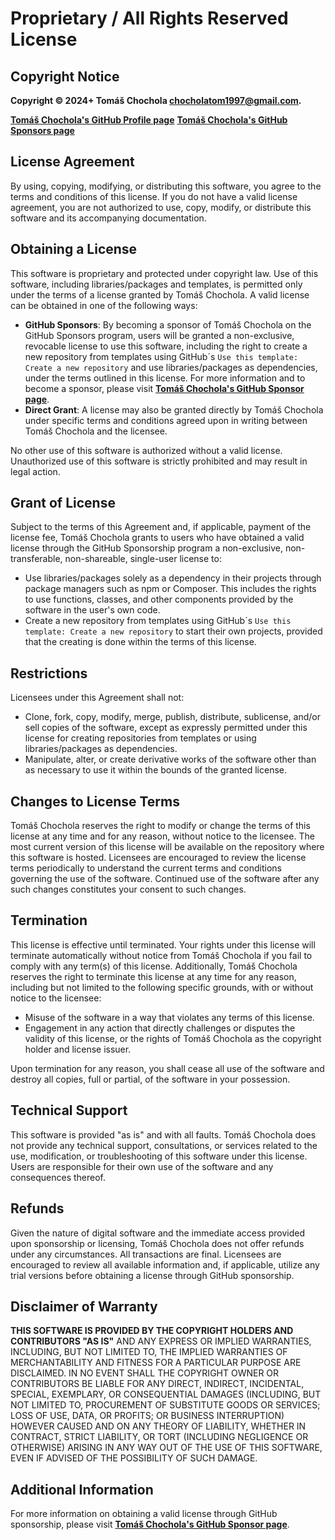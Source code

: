 # Proprietary / All Rights Reserved License

## Copyright Notice

**Copyright © 2024+ Tomáš Chochola <chocholatom1997@gmail.com>.**

[**Tomáš Chochola's GitHub Profile page**](https://github.com/tomchochola)
[**Tomáš Chochola's GitHub Sponsors page**](https://github.com/sponsors/tomchochola)

## License Agreement

By using, copying, modifying, or distributing this software, you agree to the terms and conditions of this license. If you do not have a valid license agreement, you are not authorized to use, copy, modify, or distribute this software and its accompanying documentation.

## Obtaining a License

This software is proprietary and protected under copyright law. Use of this software, including libraries/packages and templates, is permitted only under the terms of a license granted by Tomáš Chochola. A valid license can be obtained in one of the following ways:

- **GitHub Sponsors**: By becoming a sponsor of Tomáš Chochola on the GitHub Sponsors program, users will be granted a non-exclusive, revocable license to use this software, including the right to create a new repository from templates using GitHub´s `Use this template: Create a new repository` and use libraries/packages as dependencies, under the terms outlined in this license. For more information and to become a sponsor, please visit [**Tomáš Chochola's GitHub Sponsor page**](https://github.com/sponsors/tomchochola).
- **Direct Grant**: A license may also be granted directly by Tomáš Chochola under specific terms and conditions agreed upon in writing between Tomáš Chochola and the licensee.

No other use of this software is authorized without a valid license. Unauthorized use of this software is strictly prohibited and may result in legal action.

## Grant of License

Subject to the terms of this Agreement and, if applicable, payment of the license fee, Tomáš Chochola grants to users who have obtained a valid license through the GitHub Sponsorship program a non-exclusive, non-transferable, non-shareable, single-user license to:

- Use libraries/packages solely as a dependency in their projects through package managers such as npm or Composer. This includes the rights to use functions, classes, and other components provided by the software in the user's own code.
- Create a new repository from templates using GitHub´s `Use this template: Create a new repository` to start their own projects, provided that the creating is done within the terms of this license.

## Restrictions

Licensees under this Agreement shall not:

- Clone, fork, copy, modify, merge, publish, distribute, sublicense, and/or sell copies of the software, except as expressly permitted under this license for creating repositories from templates or using libraries/packages as dependencies.
- Manipulate, alter, or create derivative works of the software other than as necessary to use it within the bounds of the granted license.

## Changes to License Terms

Tomáš Chochola reserves the right to modify or change the terms of this license at any time and for any reason, without notice to the licensee. The most current version of this license will be available on the repository where this software is hosted. Licensees are encouraged to review the license terms periodically to understand the current terms and conditions governing the use of the software. Continued use of the software after any such changes constitutes your consent to such changes.

## Termination

This license is effective until terminated. Your rights under this license will terminate automatically without notice from Tomáš Chochola if you fail to comply with any term(s) of this license. Additionally, Tomáš Chochola reserves the right to terminate this license at any time for any reason, including but not limited to the following specific grounds, with or without notice to the licensee:

- Misuse of the software in a way that violates any terms of this license.
- Engagement in any action that directly challenges or disputes the validity of this license, or the rights of Tomáš Chochola as the copyright holder and license issuer.

Upon termination for any reason, you shall cease all use of the software and destroy all copies, full or partial, of the software in your possession.

## Technical Support

This software is provided "as is" and with all faults. Tomáš Chochola does not provide any technical support, consultations, or services related to the use, modification, or troubleshooting of this software under this license. Users are responsible for their own use of the software and any consequences thereof.

## Refunds

Given the nature of digital software and the immediate access provided upon sponsorship or licensing, Tomáš Chochola does not offer refunds under any circumstances. All transactions are final. Licensees are encouraged to review all available information and, if applicable, utilize any trial versions before obtaining a license through GitHub sponsorship.

## Disclaimer of Warranty

**THIS SOFTWARE IS PROVIDED BY THE COPYRIGHT HOLDERS AND CONTRIBUTORS "AS IS"** AND ANY EXPRESS OR IMPLIED WARRANTIES, INCLUDING, BUT NOT LIMITED TO, THE IMPLIED WARRANTIES OF MERCHANTABILITY AND FITNESS FOR A PARTICULAR PURPOSE ARE DISCLAIMED. IN NO EVENT SHALL THE COPYRIGHT OWNER OR CONTRIBUTORS BE LIABLE FOR ANY DIRECT, INDIRECT, INCIDENTAL, SPECIAL, EXEMPLARY, OR CONSEQUENTIAL DAMAGES (INCLUDING, BUT NOT LIMITED TO, PROCUREMENT OF SUBSTITUTE GOODS OR SERVICES; LOSS OF USE, DATA, OR PROFITS; OR BUSINESS INTERRUPTION) HOWEVER CAUSED AND ON ANY THEORY OF LIABILITY, WHETHER IN CONTRACT, STRICT LIABILITY, OR TORT (INCLUDING NEGLIGENCE OR OTHERWISE) ARISING IN ANY WAY OUT OF THE USE OF THIS SOFTWARE, EVEN IF ADVISED OF THE POSSIBILITY OF SUCH DAMAGE.

## Additional Information

For more information on obtaining a valid license through GitHub sponsorship, please visit [**Tomáš Chochola's GitHub Sponsor page**](https://github.com/sponsors/tomchochola).
